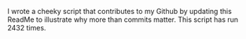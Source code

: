 I wrote a cheeky script that contributes to my Github by updating this ReadMe to illustrate why more than commits matter. This script has run 2432 times.